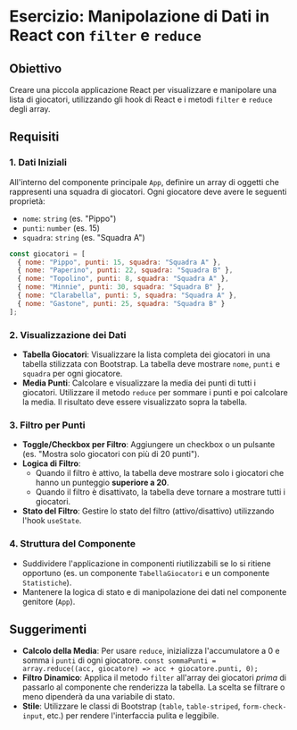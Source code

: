 # Esercizio: Manipolazione di Dati in React con `filter` e `reduce`

## Obiettivo

Creare una piccola applicazione React per visualizzare e manipolare una lista di giocatori, utilizzando gli hook di React e i metodi `filter` e `reduce` degli array.

## Requisiti

### 1. Dati Iniziali

All'interno del componente principale `App`, definire un array di oggetti che rappresenti una squadra di giocatori. Ogni giocatore deve avere le seguenti proprietà:
- `nome`: `string` (es. "Pippo")
- `punti`: `number` (es. 15)
- `squadra`: `string` (es. "Squadra A")

```javascript
const giocatori = [
  { nome: "Pippo", punti: 15, squadra: "Squadra A" },
  { nome: "Paperino", punti: 22, squadra: "Squadra B" },
  { nome: "Topolino", punti: 8, squadra: "Squadra A" },
  { nome: "Minnie", punti: 30, squadra: "Squadra B" },
  { nome: "Clarabella", punti: 5, squadra: "Squadra A" },
  { nome: "Gastone", punti: 25, squadra: "Squadra B" }
];
```

### 2. Visualizzazione dei Dati

- **Tabella Giocatori**: Visualizzare la lista completa dei giocatori in una tabella stilizzata con Bootstrap. La tabella deve mostrare `nome`, `punti` e `squadra` per ogni giocatore.
- **Media Punti**: Calcolare e visualizzare la media dei punti di tutti i giocatori. Utilizzare il metodo `reduce` per sommare i punti e poi calcolare la media. Il risultato deve essere visualizzato sopra la tabella.

### 3. Filtro per Punti

- **Toggle/Checkbox per Filtro**: Aggiungere un checkbox o un pulsante (es. "Mostra solo giocatori con più di 20 punti").
- **Logica di Filtro**:
  - Quando il filtro è attivo, la tabella deve mostrare solo i giocatori che hanno un punteggio **superiore a 20**.
  - Quando il filtro è disattivato, la tabella deve tornare a mostrare tutti i giocatori.
- **Stato del Filtro**: Gestire lo stato del filtro (attivo/disattivo) utilizzando l'hook `useState`.

### 4. Struttura del Componente

- Suddividere l'applicazione in componenti riutilizzabili se lo si ritiene opportuno (es. un componente `TabellaGiocatori` e un componente `Statistiche`).
- Mantenere la logica di stato e di manipolazione dei dati nel componente genitore (`App`).

## Suggerimenti

- **Calcolo della Media**: Per usare `reduce`, inizializza l'accumulatore a 0 e somma i `punti` di ogni giocatore. `const sommaPunti = array.reduce((acc, giocatore) => acc + giocatore.punti, 0);`
- **Filtro Dinamico**: Applica il metodo `filter` all'array dei giocatori *prima* di passarlo al componente che renderizza la tabella. La scelta se filtrare o meno dipenderà da una variabile di stato.
- **Stile**: Utilizzare le classi di Bootstrap (`table`, `table-striped`, `form-check-input`, etc.) per rendere l'interfaccia pulita e leggibile.

